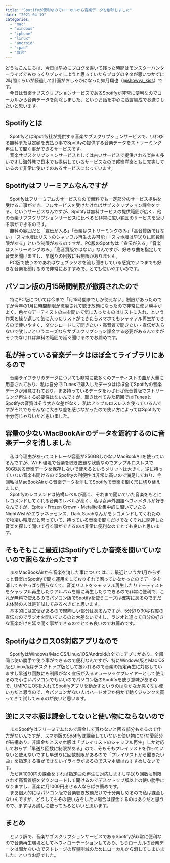 ```yaml
---
title: "Spotifyが便利なのでローカルから音楽データを削除しました"
date: "2021-04-19"
categories: 
  - "mac"
  - "windows"
  - "iphone"
  - "linux"
  - "android"
  - "ipad"
  - "戯言"
---
```


どうもこんにちは、今日は早めにブログを書いて残った時間はモンスターハンターライズでもゆっくりプレイしようと思っていたらブログのネタが思いつかずに2時間くらいが経過して計画がおしゃかになった如月翔也（[@showya\_kiss](http://twitter.com/showya_kiss)）です。  
　今日は音楽サブスクリプションサービスであるSpotifyが非常に便利なのでローカルから音楽データを削除しました、というお話を中心に戯言編成でお送りしたいと思います。  

## Spotifyとは

　SpotifyとはSpotify社が提供する音楽サブスクリプションサービスで、いわゆる無料または定額を支払う事でSpotifyの提供する音楽データをストリーミング再生して聞く事ができるサービスです。  
　音楽サブスクリプションサービスとしては古いサービスで提供される楽曲も多いですし海外発で日本でも提供しているサービスなので邦楽洋楽ともに充実しているので非常に使いでのあるサービスになっています。  

## Spotifyはフリーミアムなんですが

　Spotifyはフリーミアムのサービスなので無料でも一定部分のサービス提供を受けるこ事ができ、フルサービスを受けたければサブスクリプション課金をする、というサービスなんですが、Spotifyは無料サービスの提供範囲が広く、他の音楽サブスクリプションサービスに比べると非常に広い範囲のサービスを受ける事ができるのです。  
　無料の範囲だと「宣伝が入る」「音楽はストリーミングのみ」「高音質版ではない」「スマホ版はリストのシャッフル再生のみ可能」「スマホ版は早送りに回数制限がある」という制限があるのですが、PC版のSpotifyは「宣伝が入る」「音楽はストリーミングのみ」「高音質版ではない」なんですが、好きな曲を指定して音楽を聞けますし、早送りの回数にも制限がありません。  
　PC版で使うのであればウェブラジオを流し聞きしている感覚でいつまでも好きな音楽を聞けるので非常におすすめで、とても使いやすいのです。  

## パソコン版の月15時間制限が撤廃されたので

　特にPC版については今まで「月15時間までしか使えない」制限があったのですが今年の1月に時間制限が撤廃されて聴き放題になったので非常に使い勝手がよく、色々なアーティストの曲を聞いて気に入ったものはリストに入れ、という作業を繰り返して気に入ったリストができたらスマホでもシャッフル再生ができるので使いやすく、ダウンロードして聞きたい・高音質で聞きたい・宣伝が入らないで欲しいというニーズならサブスクリプション課金する必要があるんですがそうでなければ無料の範囲で延々聞けるのでお薦めです。  

## 私が持っている音楽データはほぼ全てライブラリにあるので

　音楽ライブラリのデータについても非常に数多くのアーティストの曲が大量に用意されており、私は自分でiTunesで購入したデータはほぼ全てSpotifyの音楽データが用意されており、まあ持っているデータをわざわざ低音質版でストリーミング再生する必要性はないんですが、聴き比べてみた範囲ではiTunesとSpotifyの音質はそう大きな差がなく、私はアップルロスレスを使っているんですがそれでもそんなに大きな差を感じなかったので使い方によってはSpotifyで十分何じゃないかと思いました。  

## 容量の少ないMacBookAirのデータを節約するのに音楽データを消しました

　私は今理由があってストレージ容量が256GBしかないMacBookAirを使っているんですが、Wi-Fi環境で音楽を聴き放題な状態なのでアップルロスレスで50GBある音楽データを保存しないで使えるというメリットは大きく、逆に持っていない音楽も聞けるのでSpofityの利便性は非常に高いので満足しており、今回私はMacBookAirから音楽データを消してSpotifyで音楽を聞く形に切り替えました。  
　Spotifyのレコメンドは結構レベルが高く、それまで聞いていた音楽をもとにレコメンドしてくれる音楽のレベルが高く、私は女声外国語ヘヴィメタルが好きなんですが、Epica・Frozen Crown・Metaliteを集中的に聞いていたらNightWishやエヴァネッセンス、Dark Sarahなんかをレコメンドしてくれたので物凄い精度だと思っていて、持っている音楽を聞くだけでなくそれに関連した音楽を探して聞いて行く事ができるのは非常に便利なのでとても良いと思います。  

## そもそもここ最近はSpotifyでしか音楽を聞いていないので困らなかったです

　まあMacBookAirから音楽を消した事についてはここ最近というか1月からずっと音楽はSpotifyで聞く運用をしておりそれで困っていなかったのでデータを消してもやっぱり困らなくて、音楽リストをシャッフル再生したりアーティストをシャッフル再生したりアルバムを順に再生したりできるので非常に便利で、これが無料で使えるのでパソコン版でSpotifyを使うニーズは確実にあるのでまだ未体験の人は是非試してみるべきだと思います。  
　基本的には宣伝があるので鬱陶しい部分はあるんですが、5分辺り30秒程度の宣伝なのでラジオを聞いているのと大差ないですし、ラジオと違って自分の好きな音楽だけを延々聞く事ができるのでとても良いのでお薦めです。  

## SpotifyはクロスOS対応アプリなので

　SpotifyはWindows/Mac OS/Linux/iOS/Androidの全てにアプリがあり、全部同じ使い勝手で使う事ができるので便利なんですが、特にWindows版とMac OS版とLinux版はデスクトップ版として扱われるので音楽の指定再生に対応していますし早送り回数にも制限がなく宣伝が入るミュージックプレイヤーとして使えるので小さいパソコンでもいいのでパソコン版のSpotifyを使う意味があるので、UMPCにOSを入れてSpotifyアプリを動かすというのはなかなか悪くない使い方だと思うので、今パソコンがない人はハードオフか何かで動くジャンクを買ってきて試してみるのが良いと思います。  

## 逆にスマホ版は課金してないと使い物にならないので

　まあSpotifyはフリーミアムなので課金して貰わないと困る部分もあるので仕方がないんですが、スマホ版のSpotifyは課金していないと使い物になrな愛部分が結構あり、非課金だとスマホ版は「プレイリストのシャッフル再生」しか対応しておらず「早送り回数に制限がある」ので、そもそもプレイリストを作っていないと使えないですし早送りに回数制限があるので「プレイリストから聞きたい曲」を指定する事ができないイライラがあるのでスマホ版はおすすめしないです。  
　ただ月1000円の課金をすれば指定曲の再生に対応しますし早送り回数も制限されず高音質版をダウンロードして聞けるのでデスクトップ版以上の使い勝手になりますし、音楽に月1000円出せる人ならばお薦めです。  
　まあ個人的にはパソコン版で音楽聴き放題だけで十分楽しめるので私は課金しないんですが、どうしてもその使い方をしたい場合は課金するのはありだと思うので、まずはお試しに使ってみるといいと思います。  

## まとめ

　という訳で、音楽サブスクリプションサービスであるSpotifyが非常に便利なので音楽再生環境としてヘヴィローテーションしており、もうローカルの音楽データは聞かないのでストレージの容量削減のためにローカルから消してしまいました、というお話でした。
